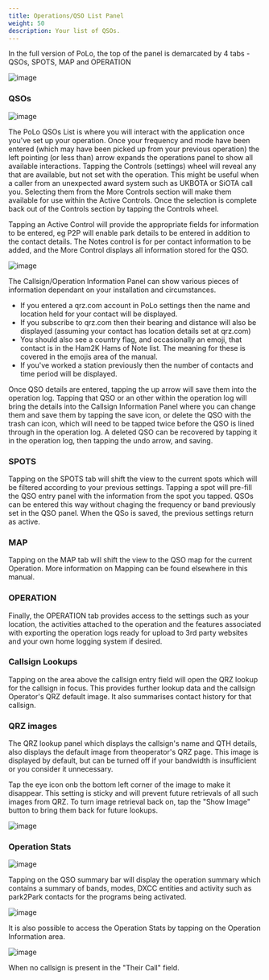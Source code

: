 ```yaml
---
title: Operations/QSO List Panel
weight: 50
description: Your list of QSOs.
---
```

In the full version of PoLo, the top of the panel is demarcated by 4 tabs - QSOs, SPOTS, MAP and OPERATION

![image](./toptabs.png)

### QSOs
![image](./qsolist.png)

The PoLo QSOs List is where you will interact with the application once you've set up your operation. Once your frequency and mode have been entered (which may have been picked up from your previous operation) the left pointing (or less than) arrow expands the operations panel to show all available interactions. Tapping the Controls (settings) wheel will reveal any that are available, but not set with the operation. This might be useful when a caller from an unexpected award system such as UKBOTA or SiOTA call you. Selecting them from the More Controls section will make them available for use within the Active Controls. Once the selection is complete back out of the Controls section by tapping the Controls wheel.

Tapping an Active Control will provide the appropriate fields for information to be entered, eg P2P will enable park details to be entered in addition to the contact details. The Notes control is for per contact information to be added, and the More Control displays all information stored for the QSO.

![image](./qsopanel.png)

The Callsign/Operation Information Panel can show various pieces of information dependant on your installation and circumstances.
* If you entered a qrz.com account in PoLo settings then the name and location held for your contact will be displayed.
* If you subscribe to qrz.com then their bearing and distance will also be displayed (assuming your contact has location details set at qrz.com)
* You should also see a country flag, and occasionally an emoji, that contact is in the Ham2K Hams of Note list. The meaning for these is covered in the emojis area of the manual.
* If you've worked a station previously then the number of contacts and time period will be displayed.

Once QSO details are entered, tapping the up arrow will save them into the operation log. Tapping that QSO or an other within the operation log will bring the details into the Callsign Information Panel where you can change them and save them by tapping the save icon, or delete the QSO with the trash can icon, which will need to be tapped twice before the QSO is lined through in the operation log. A deleted QSO can be recovered by tapping it in the operation log, then tapping the undo arrow, and saving.

### SPOTS
Tapping on the SPOTS tab will shift the view to the current spots which will be filtered according to your previous settings. Tapping a spot will pre-fill the QSO entry panel with the information from the spot you tapped. QSOs can be entered this way without chaging the frequency or band previously set in the QSO panel. When the QSo is saved, the previous settings return as active.

### MAP
Tapping on the MAP tab will shift the view to the QSO map for the current Operation. More information on Mapping can be found elsewhere in this manual.

### OPERATION
Finally, the OPERATION tab provides access to the settings such as your location, the activities attached to the operation and the features associated with exporting the operation logs ready for upload to 3rd party websites and your own home logging system if desired.

### Callsign Lookups
Tapping on the area above the callsign entry field will open the QRZ lookup for the callsign in focus. This provides further lookup data and the callsign Operator's QRZ default image. It also summarises contact history for that callsign.

### QRZ images
The QRZ lookup panel which displays the callsign's name and QTH details, also displays the default image from theoperator's QRZ page. This image is displayed by default, but can be turned off if your bandwidth is insufficient or you consider it unnecessary.

Tap the eye icon onb the bottom left corner of the image to make it disappear. This setting is sticky and will prevent future retrievals of all such images from QRZ. To turn image retrieval back on, tap the "Show Image" button to bring them back for future lookups.

![image](./showimage.png)

### Operation Stats
![image](./toptabs.png)

Tapping on the QSO summary bar will display the operation summary which contains a summary of bands, modes, DXCC entities and activity such as park2Park contacts for the programs being activated. 

![image](./operationstats.png)

It is also possible to access the Operation Stats by tapping on the Operation Information area.

![image](./qsopanel.png)

When no callsign is present in the "Their Call" field.